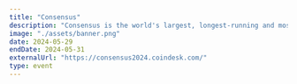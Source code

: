 ```yaml
---
title: "Consensus"
description: "Consensus is the world's largest, longest-running and most influential gathering that brings together all sides of the cryptocurrency, blockchain and Web3 community."
image: "./assets/banner.png"
date: 2024-05-29
endDate: 2024-05-31
externalUrl: "https://consensus2024.coindesk.com/"
type: event
---
```

